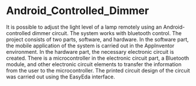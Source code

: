 # Android_Controlled_Dimmer

It is possible to adjust the light level of a lamp remotely using an Android-controlled dimmer circuit. The system works with bluetooth control.
The project consists of two parts, software, and hardware. In the software part, the mobile application of the system is carried out in the AppInventor environment. In the hardware part, the necessary electronic circuit is created. There is a microcontroller in the electronic circuit part, a Bluetooth module, and other electronic circuit elements to transfer the information from the user to the microcontroller. The printed circuit design of the circuit was carried out using the EasyEda interface.
